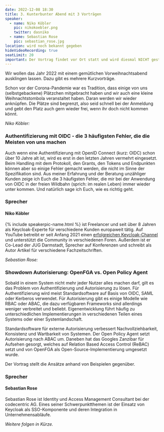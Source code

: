 ```yaml
---
date: 2022-12-08 18:30
title: 3. Kunterbunter Abend mit 3 Vorträgen
speaker:
  - name: Niko Köbler
    pic: nikokoebler.png
    twitter: dasniko
  - name: Sebastian Rose
    pic: sebastian_rose.jpg
location: wird noch bekannt gegeben
hideVideoRecording: true
seatLimit: 20
important: Der Vortrag findet vor Ort statt und wird diesmal NICHT gestreamed!!! Es wird im Nachgang aber Aufzeichnungen geben.
---
```


Wir wollen das Jahr 2022 mit einem gemütlichen Vorweihnachtsabend ausklingen lassen. Dazu gibt es mehrere Kurzvorträge.

Schon vor der Corona-Pandemie war es Tradition, dass einige von uns (selbstgebackene) Plätzchen mitgebracht haben und wir auch eine kleine Weihnachtstombola veranstaltet haben. Daran werden wir wieder anknüpfen. Die Plätze sind begrenzt, also seid schnell bei der Anmeldung und gebt den Platz auch gern wieder frei, wenn ihr doch nicht kommen könnt.


_Niko Köbler:_

### Authentifizierung mit OIDC - die 3 häufigsten Fehler, die die Meisten von uns machen

Auch wenn eine Authentifizierung mit OpenID Connect (kurz: OIDC) schon über 10 Jahre alt ist, wird es erst in den letzten Jahren vermehrt eingesetzt. Beim Handling mit dem Protokoll, den Grants, den Tokens und Endpunkten können aber so einige Fehler gemacht werden, die nicht im Sinne der Spezifikation sind.
Aus meiner Erfahrung und der Beratung unzähliger Kunden zeige ich Euch die 3 häufigsten Fehler, die mir bei der Anwendung von OIDC in der freien Wildbahn (sprich: im realen Leben) immer wieder unter kommen. Und natürlich sage ich Euch, wie es richtig geht.



### Sprecher

#### Niko Köbler

{% include speakerpic-name.html %} ist Freelancer und seit über 8 Jahren als Keycloak-Experte für verschiedene Kunden europaweit tätig.
Auf YouTube betreibt er seit Anfang 2021 einen [erfolgreichen Keycloak-Channel](https://www.youtube.com/@dasniko) und unterstützt die Community in verschiedenen Foren.
Außerdem ist er Co-Lead der JUG Darmstadt, Sprecher auf Konferenzen und schreibt als Autor Artikel für verschiedene Fachzeitschriften.


_Sebastian Rose:_

### Showdown Autorisierung: OpenFGA vs. Open Policy Agent

Sobald in einem System nicht mehr jeder Nutzer alles machen darf, gilt es das Problem von Authentifizierung und Autorisierung zu lösen. Für Authentifizierung wird meist Standardsoftware auf Basis von OIDC, SAML oder Kerberos verwendet. Für Autorisierung gibt es einige Modelle wie RBAC oder ABAC, die dazu verfügbaren Frameworks sind allerdings weniger verbreitet und beliebt. Eigenentwicklung führt häufig zu unterschiedlichen Implementierungen in verschiedenen Teilen eines Systems oder einer Systemlandschaft.

Standardsoftware für externe Autorisierung verbessert Nachvollziehbarkeit, Konsistenz und Wartbarkeit von Systemen.
Der Open Policy Agent setzt Autorisierung nach ABAC um.
Daneben hat das Googles Zanzibar für Aufsehen gesorgt, welches auf Relation Based Access Control (ReBAC) setzt und von OpenFGA als Open-Source-Implementierung umgesetzt wurde.

Der Vortrag stellt die Ansätze anhand von Beispielen gegenüber.

### Sprecher

#### Sebastian Rose

Sebastian Rose ist Identity und Access Management Consultant bei der codecentric AG.
Eines seiner Schwerpunktthemen ist der Einsatz von Keycloak als SSO-Komponente und deren Integration in Unternehmensabläufe.

_Weitere folgen in Kürze._
